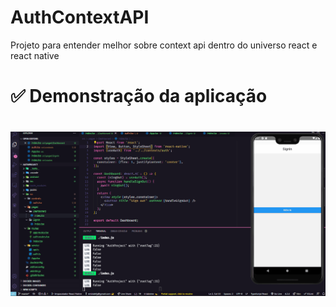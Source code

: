 # AuthContextAPI
Projeto para entender melhor sobre context api dentro do universo react e react native



# ✅ Demonstração da aplicação

<h1 align="center">
  <img src=public/AuthContext.gif />
</h1>

